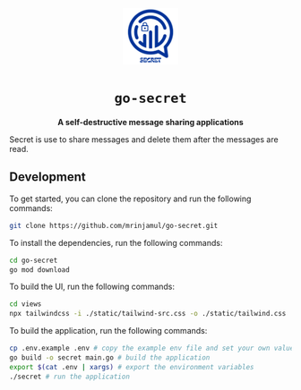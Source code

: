 <div align="center">
  <img src="views/media/favicon.png" width="100px" alt="secret logo" />
  <h1><code>go-secret</code></h1>
  <p>
    <strong>A self-destructive message sharing applications</strong>
  </p>
</div>

Secret is use to share messages and delete them after the messages are read.

## Development

To get started, you can clone the repository and run the following commands:

```bash
git clone https://github.com/mrinjamul/go-secret.git
```

To install the dependencies, run the following commands:

```bash
cd go-secret
go mod download
```

To build the UI, run the following commands:

```bash
cd views
npx tailwindcss -i ./static/tailwind-src.css -o ./static/tailwind.css
```

To build the application, run the following commands:

```bash
cp .env.example .env # copy the example env file and set your own values
go build -o secret main.go # build the application
export $(cat .env | xargs) # export the environment variables
./secret # run the application
```
